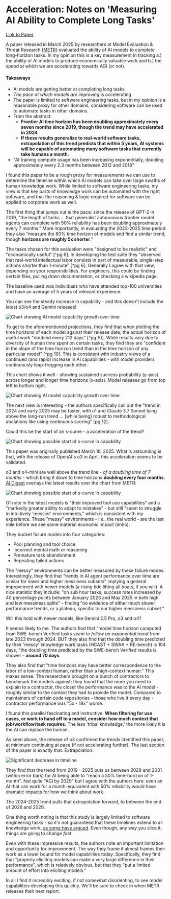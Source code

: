 # Acceleration: Notes on 'Measuring AI Ability to Complete Long Tasks'

[Link to Paper](https://arxiv.org/abs/2503.14499)

A paper released in March 2025 by researchers at Model Evaluation & Threat Research [(METR)](https://metr.org/) evaluated the ability of AI models to complete long-horizon tasks. In my opinion this is a key measurement in tracking a.) the ability of AI models to produce economically valuable work and b.) the speed at which we are accelerating towards AGI (or not).

#### Takeaways
- AI models are getting better at completing long tasks
- *The pace at which models are improving* is accelerating
- The paper is limited to software engineering tasks, but in my opinion is a reasonable proxy for other domains, considering software can be used to automate tasks in other domains.
- From the abstract:
  - **Frontier AI time horizon has been doubling approximately every seven months since 2019, though the trend may have accelerated in 2024**
  - **If these results generalize to real-world software tasks, extrapolation of this trend predicts that within 5 years, AI systems will be capable of automating many software tasks that currently take humans a month.**
- "AI training compute usage has been increasing exponentially, doubling approximately every 2.3 months between 2012 and 2018"


I found this paper to be a rough proxy for measurements we can use to determine the timeline within which AI models can take over large swaths of human knowledge work. While limited to software engineering tasks, my view is that key parts of knowledge work can be automated with the right software, and that the reasoning & logic required for software can be applied to corporate work as well.

The first thing that jumps out is the pace: since the release of GPT-2 in 2019, "the length of tasks ... that generalist autonomous frontier model agents can complete with 50% reliability has been doubling approximately every 7 months." More importantly, in evaluating the 2023-2025 time period they also "measure the 80% time horizon of models and find a similar trend, though **horizons are roughly 5x shorter**." 

The tasks chosen for this evaluation were "designed to be realistic" and "economically useful" [^pg 6]. In developing the test suite they "observed that real-world intellectual labor consists in part of measurable, single-step actions shorter than 1-minute" [^pg 6]. Generally I agree with that view, depending on your responsibilities. For engineers, this could be finding certain files, pulling down documentation, or checking a wikipedia page.

The baseline used was individuals who have attended top-100 universities and have an average of 5 years of relevant experience.

You can see the steady increase in capability - and this doesn't include the latest o3/o4 and Gemini releases!

![Chart showing AI model capability growth over time](../assets/long_horizon/20250417_chart.png)

To get to the aforementioned projections, they find that when plotting the time horizons of each model against their release date, the actual horizon of useful work "doubled every 212 days" [^pg 10]. While results vary due to diversity of human time spent on certain tasks, they find they are "confident in the slope of the time horizon trend than in the time horizon of any particular model" [^pg 10]. This is consistent with industry views of a continued (and rapid) increase in AI capabilities - with model providers continuously leap-frogging each other.

This chart shows it well - showing sustained success probability (y-axis) across longer and longer time horizons (x-axis). Model releases go from top left to bottom right.

![Chart showing AI model capability growth over time](../assets/long_horizon/20250417_chart2.jpeg)


The next view is interesting - the authors specifically call out the "trend in 2024 and early 2025 may be faster, with o1 and Claude 3.7 Sonnet lying above the long-run trend ... [while being] robust to methodological abalations like using continuous scoring" [pg 12].

Could this be the start of an s-curve - a acceleration of the trend?

![Chart showing possible start of s-curve in capability](../assets/long_horizon/20250417_chart3.png)

This paper was originally published March 18, 2025. What is astounding is that, with the release of OpenAI's o3 in April, this acceleration seems to be validated. 

o3 and o4-mini are well above the trend line - *of a doubling time of 7 months* - which bring it down to time horizons **doubling every four months**. [AI Digest](https://theaidigest.org/time-horizons) overlays the latest results over the chart from METR:

![Chart showing possible start of s-curve in capability](../assets/long_horizon/20250417_chart4.png)

Of note in the latest models is "their improved tool use capabilities" and a "markedly greater ability to adapt to mistakes" - but still "seem to struggle in intuitively 'messier' environments," which is consistent with my experience. These "messy" environments - i.e., the real world - are the last mile before we see some material economic impact (imho).

They bucket failure modes into four categories:
- Pool planning and tool choice
- Incorrect mental math or reasoning
- Premature task abandonment
- Repeating failed actions

The "messy" environments can be better measured by these failure modes. Interestingly, they find that "trends in AI agent performance over time are similar for lower and higher messiness subsets" implying a general improvement with newer models (a rising tide lifting all boats, if you will). A nice statistic they include: "on sub hour tasks, success rates increased by 40 percentage points between January 2023 and May 2025 in both high and low messiness splits" - finding "no evidence of either much slower performance trends, or a plateau, specific to our higher messiness subset."

Will this hold with newer models, like Gemini 2.5 Pro, o3 and o4?

It seems likely to me. The authors find that "model time horizon computed from SWE-bench Verified tasks *seem to follow an exponential trend* from late 2023 through 2024. BUT they also find that the doubling time predicted by their 'messy' knowledge work tasks (HCAST + SWAA + RE-bench) is 104 days, "the doubling time predicted by the SWE-bench Verified results is shower - **around 70 days**.

They also find that "time horizons may have better correspondence to the labor of a low-context human, rather than a high-context human." This makes sense. The researchers brought on a bunch of contractors to benchmark the models against; they found that the more you need to explain to a contractor, the closer the performance was to the AI model - roughly similar to the context they had to provide the model. Compared to maintainers of certain code repositories - those who live it every day - contractor performance was "5x - 18x" worse. 

I found this parallel fascinating and instructive. **When filtering for use cases, or work to hand off to a model, consider how much context that job/workflow/task requires.** The less 'tribal knowledge,' the more likely it is the AI can replace the human.

As seen above, the release of o3 confirmed the trends identified this paper, at minimum continuing at pace (if not accelerating further). The last section of the paper is exactly that: Extrapolation.

![Significant decrease in timeline](../assets/long_horizon/chart5.jpeg)

They find that the trend from 2019 - 2025 puts us between 2029 and 2031 (within error bars) for AI being able to "reach a 50% time-horizon of 1-month". Not quite "AGI by 2029" but I agree with the authors here: even an AI that can work for a month-equivalent with 50% reliability would have dramatic impacts for how we think about work.

The 2024-2025 trend pulls that extrapolation forward, to between the end of 2026 and 2029.

One thing worth noting is that this study is largely limited to software engineering tasks - so it's not guaranteed that these timelines extend to all knowledge work, [as some have argued](https://ai-2027.com/). Even though, any way you slice it, things are going to change *fast*.

Even with these impressive results, the authors note an important limitation and opportunity for improvement. The way they frame it almost frames their work as a lower bound for model capabilities today. Specifically, they find that "properly eliciting models can make a very large difference in their performance", which is relatively obvious, but that they "put a limited amount of effort into eliciting models."

In all I find it incredibly exciting, if not somewhat disorienting, to see model capabilities developing this quickly. We'll be sure to check in when METR releases their next report.